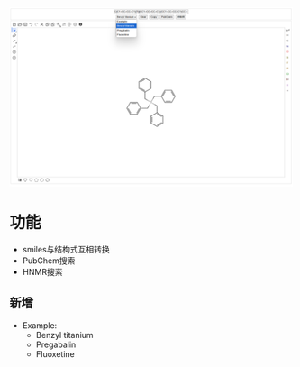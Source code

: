 ![Marvin JS](public/imgs/marvinjs.png)

# 功能

- smiles与结构式互相转换
- PubChem搜索
- HNMR搜索

## 新增

- Example:
    - Benzyl titanium
    - Pregabalin
    - Fluoxetine 
